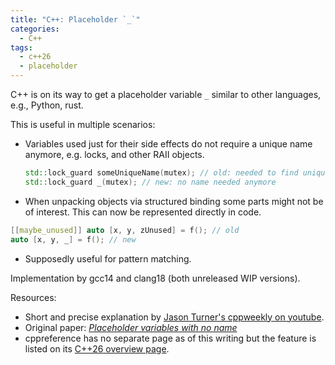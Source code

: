 ```yaml
---
title: "C++: Placeholder `_`"
categories:
  - C++
tags:
  - c++26
  - placeholder
---
```


C++ is on its way to get a placeholder variable `_` similar to other languages, e.g., Python, rust.

This is useful in multiple scenarios:
- Variables used just for their side effects do not require a unique name anymore, e.g. locks, and other RAII objects.
    ```c++
    std::lock_guard someUniqueName(mutex); // old: needed to find unique name
    std::lock_guard _(mutex); // new: no name needed anymore
    ```
- When unpacking objects via structured binding some parts might not be of interest.
    This can now be represented directly in code.
```c++
[[maybe_unused]] auto [x, y, zUnused] = f(); // old
auto [x, y, _] = f(); // new
```
- Supposedly useful for pattern matching.

Implementation by gcc14 and clang18 (both unreleased WIP versions).

Resources:
- Short and precise explanation by [Jason Turner's cppweekly on youtube](https://www.youtube.com/watch?v=OZ1gNuF60BU).
- Original paper: [_Placeholder variables with no name_](https://www.open-std.org/jtc1/sc22/wg21/docs/papers/2023/p2169r4.pdf)
- cppreference has no separate page as of this writing but the feature is listed on its [C++26 overview page](https://en.cppreference.com/w/cpp/26).
